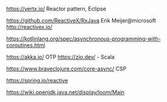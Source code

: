 https://vertx.io/ Reactor pattern, Eclipse

https://github.com/ReactiveX/RxJava Erik Meijer@microsoft 
http://reactivex.io/

https://kotlinlang.org/spec/asynchronous-programming-with-coroutines.html

https://akka.io/ OTP
https://zio.dev/ - Scala

https://www.braveclojure.com/core-async/ CSP

https://spring.io/reactive

https://wiki.openjdk.java.net/display/loom/Main

